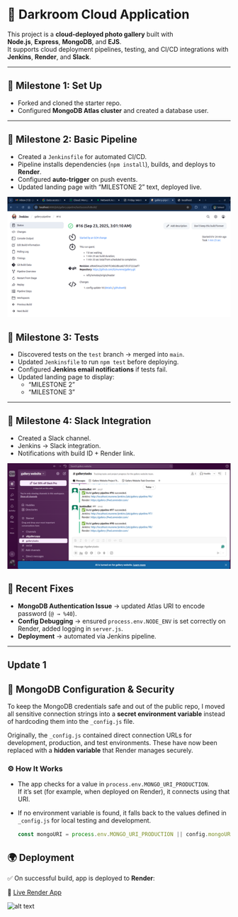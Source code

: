 # 🌌 Darkroom Cloud Application

This project is a **cloud-deployed photo gallery** built with  
**Node.js**, **Express**, **MongoDB**, and **EJS**.  
It supports cloud deployment pipelines, testing, and CI/CD integrations with **Jenkins**, **Render**, and **Slack**.

---

## 🚀 Milestone 1: Set Up
- Forked and cloned the starter repo.  
- Configured **MongoDB Atlas cluster** and created a database user.  
 

---

## 🔧 Milestone 2: Basic Pipeline
- Created a `Jenkinsfile` for automated CI/CD.  
- Pipeline installs dependencies (`npm install`), builds, and deploys to **Render**.  
- Configured **auto-trigger** on push events.  
- Updated landing page with “MILESTONE 2” text, deployed live.  

![alt text](public/images/pipeline.png)

## 🧪 Milestone 3: Tests
- Discovered tests on the `test` branch → merged into `main`.  
- Updated `Jenkinsfile` to run `npm test` before deploying.  
- Configured **Jenkins email notifications** if tests fail.  
- Updated landing page to display:  
  - “MILESTONE 2”  
  - “MILESTONE 3”  

---

## 💬 Milestone 4: Slack Integration
- Created a Slack channel.  
- Jenkins → Slack integration.  
- Notifications with build ID + Render link.  

![alt text](<public/images/slack oversight.png>)

## 🔧 Recent Fixes
- **MongoDB Authentication Issue** → updated Atlas URI to encode password (`@ → %40`).  
- **Config Debugging** → ensured `process.env.NODE_ENV` is set correctly on Render, added logging in `server.js`.  
- **Deployment** → automated via Jenkins pipeline.  

---
## Update 1
## 🔐 MongoDB Configuration & Security

To keep the MongoDB credentials safe and out of the public repo, I moved all sensitive connection strings into a **secret environment variable** instead of hardcoding them into the `_config.js` file.

Originally, the `_config.js` contained direct connection URLs for development, production, and test environments. These have now been replaced with a **hidden variable** that Render manages securely.

### ⚙️ How It Works

- The app checks for a value in `process.env.MONGO_URI_PRODUCTION`.  
  If it’s set (for example, when deployed on Render), it connects using that URI.  
- If no environment variable is found, it falls back to the values defined in `_config.js` for local testing and development.  

  ```js
  const mongoURI = process.env.MONGO_URI_PRODUCTION || config.mongoURI[env];


## 🌍 Deployment
✅ On successful build, app is deployed to **Render**:


🔗 [Live Render App](https://gallery-j9wd.onrender.com/)



![alt text](<public/images/website render.png>)
